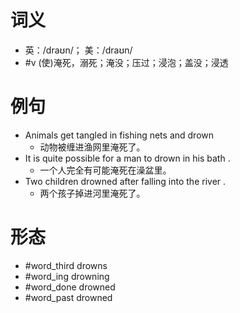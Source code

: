 # 词义
- 英：/draʊn/； 美：/draʊn/
- #v (使)淹死，溺死；淹没；压过；浸泡；盖没；浸透
# 例句
- Animals get tangled in fishing nets and drown
	- 动物被缠进渔网里淹死了。
- It is quite possible for a man to drown in his bath .
	- 一个人完全有可能淹死在澡盆里。
- Two children drowned after falling into the river .
	- 两个孩子掉进河里淹死了。
# 形态
- #word_third drowns
- #word_ing drowning
- #word_done drowned
- #word_past drowned
